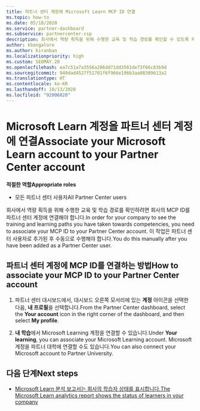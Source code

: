 ```yaml
---
title: 파트너 센터 계정에 Microsoft Learn MCP ID 연결
ms.topic: how-to
ms.date: 05/18/2020
ms.service: partner-dashboard
ms.subservice: partnercenter-csp
description: 회사에서 역량 획득을 위해 수행한 교육 및 학습 경로를 확인할 수 있도록 파트너 센터 계정에 MCP ID를 연결하는 방법을 알아봅니다.
author: kbangalore
ms.author: kiranban
ms.localizationpriority: high
ms.custom: SEOMAY.20
ms.openlocfilehash: ea7c51a7a3556a206dd71dd3561de73f66c83b9d
ms.sourcegitcommit: 940dad4527f51781f6f966e196b3aa08389613a2
ms.translationtype: HT
ms.contentlocale: ko-KR
ms.lasthandoff: 10/13/2020
ms.locfileid: "92006820"
---
```

# <a name="associate-your-microsoft-learn-account-to-your-partner-center-account"></a><span data-ttu-id="0f541-103">Microsoft Learn 계정을 파트너 센터 계정에 연결</span><span class="sxs-lookup"><span data-stu-id="0f541-103">Associate your Microsoft Learn account to your Partner Center account</span></span>

<span data-ttu-id="0f541-104">**적절한 역할**</span><span class="sxs-lookup"><span data-stu-id="0f541-104">**Appropriate roles**</span></span>

- <span data-ttu-id="0f541-105">모든 파트너 센터 사용자</span><span class="sxs-lookup"><span data-stu-id="0f541-105">All Partner Center users</span></span>

<span data-ttu-id="0f541-106">회사에서 역량 획득을 위해 수행한 교육 및 학습 경로를 확인하려면 회사의 MCP ID를 파트너 센터 계정에 연결해야 합니다.</span><span class="sxs-lookup"><span data-stu-id="0f541-106">In order for your company to see the training and learning paths you have taken towards competencies, you need to associate your MCP ID to your Partner Center account.</span></span> <span data-ttu-id="0f541-107">이 작업은 파트너 센터 사용자로 추가된 후 수동으로 수행해야 합니다.</span><span class="sxs-lookup"><span data-stu-id="0f541-107">You do this manually after you have been added as a Partner Center user.</span></span>

## <a name="how-to-associate-your-mcp-id-to-your-partner-center-account"></a><span data-ttu-id="0f541-108">파트너 센터 계정에 MCP ID를 연결하는 방법</span><span class="sxs-lookup"><span data-stu-id="0f541-108">How to associate your MCP ID to your Partner Center account</span></span>

1. <span data-ttu-id="0f541-109">파트너 센터 대시보드에서, 대시보드 오른쪽 모서리에 있는 **계정** 아이콘을 선택한 다음, **내 프로필**을 선택합니다.</span><span class="sxs-lookup"><span data-stu-id="0f541-109">From the Partner Center dashboard, select the **Your account** icon in the right corner of the dashboard, and then select **My profile**.</span></span>

2. <span data-ttu-id="0f541-110">**내 학습**에서 Microsoft Learning 계정을 연결할 수 있습니다.</span><span class="sxs-lookup"><span data-stu-id="0f541-110">Under **Your learning**, you can associate your Microsoft Learning account.</span></span> <span data-ttu-id="0f541-111">Microsoft 계정을 파트너 대학에 연결할 수도 있습니다.</span><span class="sxs-lookup"><span data-stu-id="0f541-111">You can also connect your Microsoft account to Partner University.</span></span>

## <a name="next-steps"></a><span data-ttu-id="0f541-112">다음 단계</span><span class="sxs-lookup"><span data-stu-id="0f541-112">Next steps</span></span>

- [<span data-ttu-id="0f541-113">Microsoft Learn 분석 보고서는 회사의 학습자 상태를 표시합니다.</span><span class="sxs-lookup"><span data-stu-id="0f541-113">The Microsoft Learn analytics report shows the status of learners in your company</span></span>](ms-learn-analytics.md)
